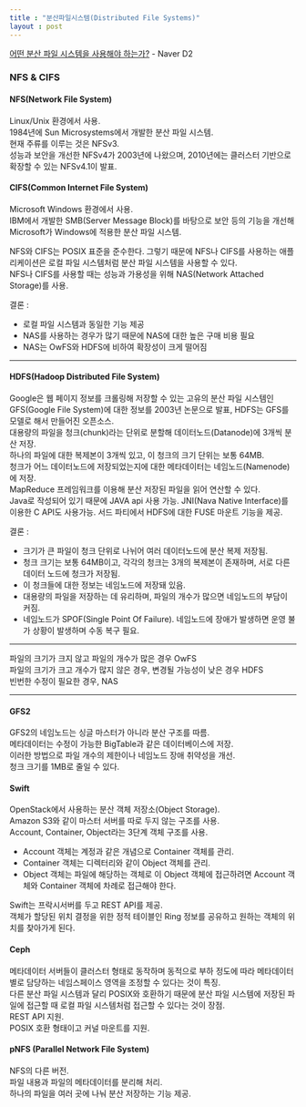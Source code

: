 ```yaml
---
title : "분산파일시스템(Distributed File Systems)"
layout : post
---
```


[어떤 분산 파일 시스템을 사용해야 하는가?](http://d2.naver.com/helloworld/258077) - Naver D2  


### NFS & CIFS


#### NFS(Network File System)  
Linux/Unix 환경에서 사용.  
1984년에 Sun Microsystems에서 개발한 분산 파일 시스템.  
현재 주류를 이루는 것은 NFSv3.  
성능과 보안을 개선한 NFSv4가 2003년에 나왔으며, 2010년에는 클러스터 기반으로 확장할 수 있는 NFSv4.1이 발표.  


#### CIFS(Common Internet File System)  
Microsoft Windows 환경에서 사용.  
IBM에서 개발한 SMB(Server Message Block)를 바탕으로 보안 등의 기능을 개선해 Microsoft가 Windows에 적용한 분산 파일 시스템.


NFS와 CIFS는 POSIX 표준을 준수한다. 그렇기 때문에 NFS나 CIFS를 사용하는 애플리케이션은 로컬 파일 시스템처럼 분산 파일 시스템을 사용할 수 있다.  
NFS나 CIFS를 사용할 때는 성능과 가용성을 위해 NAS(Network Attached Storage)를 사용.

결론 :  
  - 로컬 파일 시스템과 동일한 기능 제공  
  - NAS를 사용하는 경우가 많기 때문에 NAS에 대한 높은 구매 비용 필요  
  - NAS는 OwFS와 HDFS에 비하여 확장성이 크게 떨어짐  


-----


#### HDFS(Hadoop Distributed File System)  
Google은 웹 페이지 정보를 크롤링해 저장할 수 있는 고유의 분산 파일 시스템인 GFS(Google File System)에 대한 정보를 2003년 논문으로 발표, HDFS는 GFS를 모델로 해서 만들어진 오픈소스.  
대용량의 파일을 청크(chunk)라는 단위로 분할해 데이터노드(Datanode)에 3개씩 분산 저장.  
하나의 파일에 대한 복제본이 3개씩 있고, 이 청크의 크기 단위는 보통 64MB.  
청크가 어느 데이터노드에 저장되었는지에 대한 메타데이터는 네임노드(Namenode)에 저장.  
MapReduce 프레임워크를 이용해 분산 저장된 파일을 읽어 연산할 수 있다.  
Java로 작성되어 있기 때문에 JAVA api 사용 가능. JNI(Nava Native Interface)를 이용한 C API도 사용가능.
서드 파티에서 HDFS에 대한 FUSE 마운트 기능을 제공.  

결론 :  
  - 크기가 큰 파일이 청크 단위로 나뉘어 여러 데이터노드에 분산 복제 저장됨.  
  - 청크 크기는 보통 64MB이고, 각각의 청크는 3개의 복제본이 존재하며, 서로 다른 데이터 노드에 청크가 저장됨.  
  - 이 청크들에 대한 정보는 네임노드에 저장돼 있음.  
  - 대용량의 파일을 저장하는 데 유리하며, 파일의 개수가 많으면 네임노드의 부담이 커짐.  
  - 네임노드가 SPOF(Single Point Of Failure). 네임노드에 장애가 발생하면 운영 불가 상황이 발생하며 수동 복구 필요.  




---

파일의 크기가 크지 않고 파일의 개수가 많은 경우 OwFS  
파일의 크기가 크고 개수가 많지 않은 경우, 변경될 가능성이 낮은 경우 HDFS  
빈번한 수정이 필요한 경우, NAS  




-------



#### GFS2
GFS2의 네임노드는 싱글 마스터가 아니라 분산 구조를 따름.  
메타데이터는 수정이 가능한 BigTable과 같은 데이터베이스에 저장.  
이러한 방법으로 파일 개수의 제한이나 네임노드 장애 취약성을 개선.  
청크 크기를 1MB로 줄일 수 있다.  



#### Swift 
OpenStack에서 사용하는 분산 객체 저장소(Object Storage).  
Amazon S3와 같이 마스터 서버를 따로 두지 않는 구조를 사용.  
Account, Container, Object라는 3단계 객체 구조를 사용.  
  - Account 객체는 계정과 같은 개념으로 Container 객체를 관리.  
  - Container 객체는 디렉터리와 같이 Object 객체를 관리.  
  - Object 객체는 파일에 해당하는 객체로 이 Object 객체에 접근하려면 Account 객체와 Container 객체에 차례로 접근해야 한다.  

Swift는 프락시서버를 두고 REST API를 제공.  
객체가 할당된 위치 결정을 위한 정적 테이블인 Ring 정보를 공유하고 원하는 객체의 위치를 찾아가게 된다.  




#### Ceph  
메타데이터 서버들이 클러스터 형태로 동작하며 동적으로 부하 정도에 따라 메타데이터별로 담당하는 네임스페이스 영역을 조정할 수 있다는 것이 특징.  
다른 분산 파일 시스템과 달리 POSIX와 호환하기 때문에 분산 파일 시스템에 저장된 파일에 접근할 때 로컬 파일 시스템처럼 접근할 수 있다는 것이 장점.  
REST API 지원.  
POSIX 호환 형태이고 커널 마운트를 지원.  




#### pNFS (Parallel Network File System)  
NFS의 다른 버전.  
파일 내용과 파일의 메타데이터를 분리해 처리.  
하나의 파일을 여러 곳에 나눠 분산 저장하는 기능 제공.  
